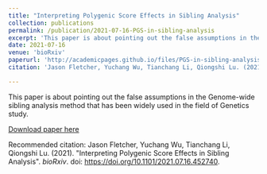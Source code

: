```yaml
---
title: "Interpreting Polygenic Score Effects in Sibling Analysis"
collection: publications
permalink: /publication/2021-07-16-PGS-in-sibling-analysis
excerpt: 'This paper is about pointing out the false assumptions in the Genome-wide sibling analysis method that has been widely used in the field of Genetics study.'
date: 2021-07-16
venue: 'bioRxiv'
paperurl: 'http://academicpages.github.io/files/PGS-in-sibling-analysis-bioRxiv.pdf'
citation: 'Jason Fletcher, Yuchang Wu, Tianchang Li, Qiongshi Lu. (2021). &quot;Interpreting Polygenic Score Effects in Sibling Analysis.&quot; <i>bioRxiv</i>. doi: https://doi.org/10.1101/2021.07.16.452740.'

---
```

This paper is about pointing out the false assumptions in the Genome-wide sibling analysis method that has been widely used in the field of Genetics study.

[Download paper here](http://ltcrazy.github.io/files/PGS-in-sibling-analysis-bioRxiv.pdf)

Recommended citation: Jason Fletcher, Yuchang Wu, Tianchang Li, Qiongshi Lu. (2021). "Interpreting Polygenic Score Effects in Sibling Analysis". <i>bioRxiv</i>. doi: https://doi.org/10.1101/2021.07.16.452740.
